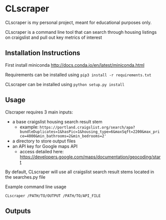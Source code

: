 # CLscraper

CLscraper is my personal project, meant for educational purposes only.

CLscraper is a command line tool that can search through housing listings on craigslist and pull out key metrics of interest

## Installation Instructions

First install miniconda http://docs.conda.io/en/latest/miniconda.html

Requirements can be installed using
```pip3 install -r requirements.txt```

CLscraper can be installed using
```python setup.py install```

## Usage

Clscraper requires 3 main inputs:
- a base craigslist housing search result stem
  - example: ```https://portland.craigslist.org/search/apa?bundleDuplicates=1&hasPic=1&housing_type=6&maxSqft=2200&max_price=4000&min_bathrooms=2&min_bedrooms=2'```
- a directory to store output files
- an API key for Google maps API
  - access detailed here: https://developers.google.com/maps/documentation/geocoding/start


By default, CLscraper will use all craigslist search result stems located in the searches.py file

Example command line usage

```CLscraper /PATH/TO/OUTPUT /PATH/TO/API_FILE```

## Outputs

